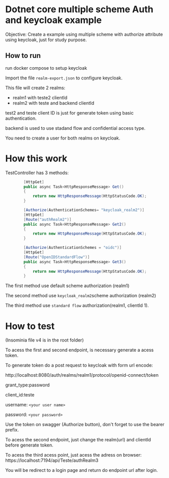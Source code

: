 # Dotnet core multiple scheme Auth and keycloak example

Objective: Create a example using multiple scheme with authorize attribute using keycloak, just for study purpose.

## How to run

run docker compose to setup keycloak

Import the file `realm-export.json` to configure keycloak.

This file will create 2 realms:  
  * realm1 with teste2 clientId
  * realm2 with teste and backend clientId

test2 and teste client ID is just for generate token using basic authentication.

backend is used to use stadand flow and confidential access type.


You need to create a user for both realms on keycloak.

# How this work

TestController  has 3 methods:
```csharp        
        [HttpGet]
        public async Task<HttpResponseMessage> Get()
        {
            return new HttpResponseMessage(HttpStatusCode.OK);
        }

        [Authorize(AuthenticationSchemes= "keycloak_realm2")]
        [HttpGet]
        [Route("authRealm2")]
        public async Task<HttpResponseMessage> Get2()
        {
            return new HttpResponseMessage(HttpStatusCode.OK);
        }

        [Authorize(AuthenticationSchemes = "oidc")]
        [HttpGet]
        [Route("OpenIDStandardFlow")]
        public async Task<HttpResponseMessage> Get3()
        {
            return new HttpResponseMessage(HttpStatusCode.OK);
        }
```        

The first method use default scheme authorization (realm1)

The second method use `keycloak_realm2`scheme authorization (realm2)

The third method use `standard flow` authorization(realm1, clientId 1).

# How to test

(Insominia file v4 is in the root folder)

To acess the first and second endpoint, is necessary generate a acess token.

To generate token do a post request to keycloak with form url encode:

http://localhost:8080/auth/realms/realm1/protocol/openid-connect/token

grant_type:password

client_id:teste

username: `<your user name>`

password: `<your password>`

Use the token on swagger (Authorize button), don't forget to use the bearer prefix.

To acess the second endpoint, just change the realm(url) and clientId before generate token.

To acess  the third acess point, just acess the adress on browser: https://localhost:7194/api/Teste/authRealm3

You will be redirect to a login page and return do endpoint url after login.

